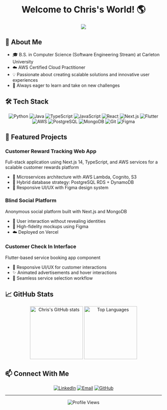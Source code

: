 # <div align="center">Welcome to Chris's World! 🌎</div>

<div align="center">
  <img src="https://readme-typing-svg.herokuapp.com?font=Fira+Code&weight=500&size=40&pause=1000&color=6A5ACD&center=true&vCenter=true&width=600&height=100&lines=Chris+is+a+Gym+Rat+%F0%9F%8F%8B%EF%B8%8F;Chris+loves+Music+%F0%9F%8E%B5;Chris+loves+Sports+%E2%9A%BD%EF%B8%8F%F0%9F%8F%90%F0%9F%8F%80;Chris+Can+Cook+👨‍🍳" />
</div>

## 🌟 About Me
- 🎓 B.S. in Computer Science (Software Engineering Stream) at Carleton University
- ☁️ AWS Certified Cloud Practitioner
- 💡 Passionate about creating scalable solutions and innovative user experiences
- 🚀 Always eager to learn and take on new challenges

## 🛠️ Tech Stack
<div align="center">
  
![Python](https://img.shields.io/badge/-Python-3776AB?style=flat-square&logo=python&logoColor=white)
![Java](https://img.shields.io/badge/-Java-ED8B00?style=flat-square&logo=openjdk&logoColor=white)
![TypeScript](https://img.shields.io/badge/-TypeScript-007ACC?style=flat-square&logo=typescript&logoColor=white)
![JavaScript](https://img.shields.io/badge/-JavaScript-F7DF1E?style=flat-square&logo=javascript&logoColor=black)
![React](https://img.shields.io/badge/-React-61DAFB?style=flat-square&logo=react&logoColor=black)
![Next.js](https://img.shields.io/badge/-Next.js-000000?style=flat-square&logo=next.js&logoColor=white)
![Flutter](https://img.shields.io/badge/-Flutter-02569B?style=flat-square&logo=flutter&logoColor=white)
![AWS](https://img.shields.io/badge/-AWS-232F3E?style=flat-square&logo=amazon-aws&logoColor=white)
![PostgreSQL](https://img.shields.io/badge/-PostgreSQL-336791?style=flat-square&logo=postgresql&logoColor=white)
![MongoDB](https://img.shields.io/badge/-MongoDB-47A248?style=flat-square&logo=mongodb&logoColor=white)
![Git](https://img.shields.io/badge/-Git-F05032?style=flat-square&logo=git&logoColor=white)
![Figma](https://img.shields.io/badge/-Figma-F24E1E?style=flat-square&logo=figma&logoColor=white)

</div>

## 🚀 Featured Projects

### Customer Reward Tracking Web App
Full-stack application using Next.js 14, TypeScript, and AWS services for a scalable customer rewards platform
- 🎯 Microservices architecture with AWS Lambda, Cognito, S3
- 💾 Hybrid database strategy: PostgreSQL RDS + DynamoDB
- 🎨 Responsive UI/UX with Figma design system

### Blind Social Platform
Anonymous social platform built with Next.js and MongoDB
- 👥 User interaction without revealing identities
- 🎨 High-fidelity mockups using Figma
- ☁️ Deployed on Vercel

### Customer Check In Interface
Flutter-based service booking app component
- 📱 Responsive UI/UX for customer interactions
- ✨ Animated advertisements and hover interactions
- 🔄 Seamless service selection workflow

## 📈 GitHub Stats
<div align="center">
  <img src="https://github-readme-stats.vercel.app/api?username=ChrisPham03&show_icons=true&theme=tokyonight" alt="Chris's GitHub stats" height="170"/>
  <img src="https://github-readme-stats.vercel.app/api/top-langs/?username=ChrisPham03&layout=compact&theme=tokyonight" alt="Top Languages" height="170"/>
</div>

## 📫 Connect With Me
<div align="center">
  
[![LinkedIn](https://img.shields.io/badge/-LinkedIn-0077B5?style=for-the-badge&logo=linkedin&logoColor=white)](https://linkedin.com/in/chrispham03)
[![Email](https://img.shields.io/badge/-Email-D14836?style=for-the-badge&logo=gmail&logoColor=white)](mailto:chrispham3@cmail.carleton.ca)
[![GitHub](https://img.shields.io/badge/-GitHub-181717?style=for-the-badge&logo=github&logoColor=white)](https://github.com/ChrisPham03)

</div>

---
<div align="center">
  <img src="https://komarev.com/ghpvc/?username=ChrisPham03&color=blueviolet&style=flat-square&label=Profile+Views" alt="Profile Views"/>
</div>